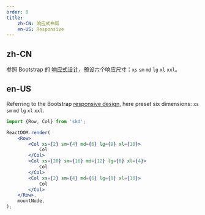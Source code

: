 ```yaml
---
order: 8
title:
    zh-CN: 响应式布局
    en-US: Responsive
---
```


## zh-CN

参照 Bootstrap 的 [响应式设计](http://getbootstrap.com/css/#grid-media-queries)，预设六个响应尺寸：`xs` `sm` `md` `lg` `xl` `xxl`。

## en-US

Referring to the Bootstrap [responsive design](http://getbootstrap.com/css/#grid-media-queries), here preset six dimensions: `xs` `sm` `md` `lg` `xl` `xxl`.

```jsx
import {Row, Col} from 'skd';

ReactDOM.render(
    <Row>
        <Col xs={2} sm={4} md={6} lg={8} xl={10}>
            Col
        </Col>
        <Col xs={20} sm={16} md={12} lg={8} xl={4}>
            Col
        </Col>
        <Col xs={2} sm={4} md={6} lg={8} xl={10}>
            Col
        </Col>
    </Row>,
    mountNode,
);
```
